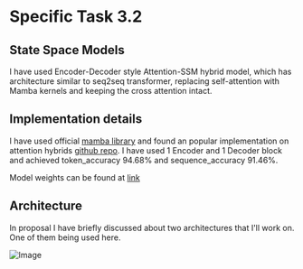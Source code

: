 # Specific Task 3.2

## State Space Models

I have used Encoder-Decoder style Attention-SSM hybrid model, which has architecture similar to seq2seq transformer, replacing self-attention with Mamba kernels and keeping the cross attention intact.

## Implementation details

I have used official [mamba library](https://github.com/state-spaces/mamba/tree/main) and found an popular implementation on attention hybrids [github repo](https://github.com/deep-spin/ssm-mt).
I have used 1 Encoder and 1 Decoder block and achieved token_accuracy 94.68% and
sequence_accuracy 91.46%.

Model weights can be found at [link](https://drive.google.com/file/d/1fEdJcy9kPsqdHOKzVSz7nda-ZdkKR8yv/view?usp=sharing)

## Architecture

In proposal I have briefly discussed about two architectures that I'll work on. One of them being used here.

![Image](https://github.com/user-attachments/assets/18282c70-a9c4-4c50-946a-85c63e32d6f3)

